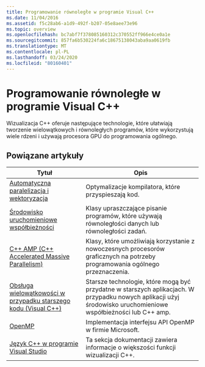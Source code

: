 ```yaml
---
title: Programowanie równoległe w programie Visual C++
ms.date: 11/04/2016
ms.assetid: f5c28ab6-a1d9-492f-b207-05e8aee73e96
ms.topic: overview
ms.openlocfilehash: bc7abf7f378085160312c370552ff966e4ce0a1e
ms.sourcegitcommit: 857fa6b530224fa6c18675138043aba9aa0619fb
ms.translationtype: MT
ms.contentlocale: pl-PL
ms.lasthandoff: 03/24/2020
ms.locfileid: "80160401"
---
```

# <a name="parallel-programming-in-visual-c"></a>Programowanie równoległe w programie Visual C++

Wizualizacja C++ oferuje następujące technologie, które ułatwiają tworzenie wielowątkowych i równoległych programów, które wykorzystują wiele rdzeni i używają procesora GPU do programowania ogólnego.

## <a name="related-articles"></a>Powiązane artykuły

|Tytuł|Opis|
|-----------|-----------------|
|[Automatyczna paralelizacja i wektoryzacja](auto-parallelization-and-auto-vectorization.md)|Optymalizacje kompilatora, które przyspieszają kod.|
|[Środowisko uruchomieniowe współbieżności](concrt/concurrency-runtime.md)|Klasy upraszczające pisanie programów, które używają równoległości danych lub równoległości zadań.|
|[C++ AMP (C++ Accelerated Massive Parallelism)](amp/cpp-amp-cpp-accelerated-massive-parallelism.md)|Klasy, które umożliwiają korzystanie z nowoczesnych procesorów graficznych na potrzeby programowania ogólnego przeznaczenia.|
|[Obsługa wielowątkowości w przypadku starszego kodu (Visual C++)](multithreading-support-for-older-code-visual-cpp.md)|Starsze technologie, które mogą być przydatne w starszych aplikacjach. W przypadku nowych aplikacji użyj środowisko uruchomieniowe współbieżności lub C++ amp.|
|[OpenMP](openmp/openmp-in-visual-cpp.md)|Implementacja interfejsu API OpenMP w firmie Microsoft.|
|[Język C++ w programie Visual Studio](../overview/visual-cpp-in-visual-studio.md)|Ta sekcja dokumentacji zawiera informacje o większości funkcji wizualizacji C++.|
